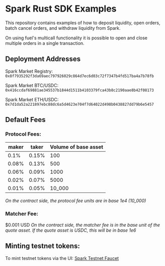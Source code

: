 # Spark Rust SDK Examples

This repository contains examples of how to deposit liquidity, open orders, batch cancel orders, and withdraw liquidity from Spark. 

On using fuel's multicall functionality it is possible to open and close multiple orders in a single transaction.



## Deployment Addresses

Spark Market Registry: `0x8f7935292f3da69aec797926029c864d7ec6d03c72f7347b4fd517ba4a7b78fb`

Spark Market BTC/USDC: `0x416ccdaf69881ae345537b1844d1511b4103379fca43b8c2190aae8b42f08173`

Spark Market ETH/USDC: `0x7d1da52a221897ebc88dc6a5d4623e704f7d64022d498b0438827dd79b6e5457`

## Default Fees

### Protocol Fees:
| maker | taker | Volume of base asset |
| --- | --- | --- |
| 0.1% | 0.15% | 100 |
| 0.08% | 0.13% | 500 |
| 0.06% | 0.09% | 1000 |
| 0.02% | 0.07% | 5000 |
| 0.01% | 0.05% | 10_000 |

*On the contract side, the protocol fee units are in base 1e4 (10_000)*

### Matcher Fee: 
$0.001 USD
*On the contract side, the matcher fee is in the base unit of the quote asset. If the quote asset is USDC, this will be in base 1e6*


## Minting testnet tokens:

To mint testnet tokens via the UI: [Spark Testnet Faucet](https://app.sprk.fi/#/faucet)
